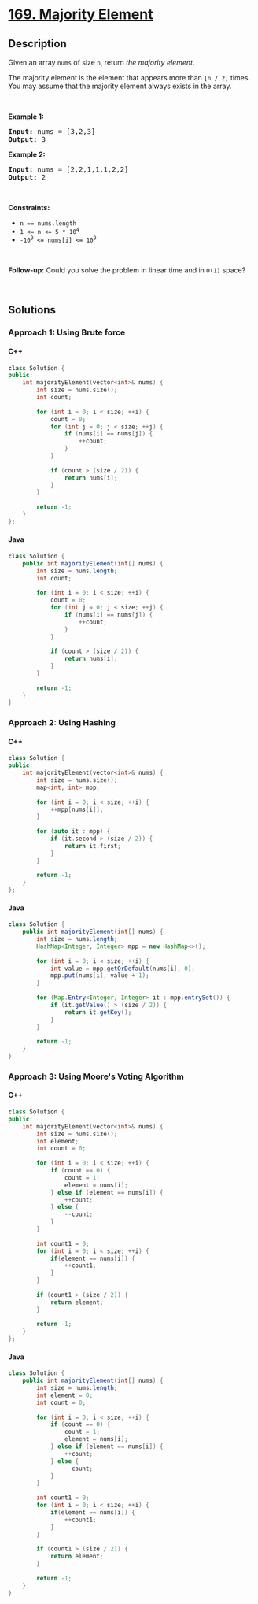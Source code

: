 # [169. Majority Element](https://leetcode.com/problems/majority-element)

## Description

<p>Given an array <code>nums</code> of size <code>n</code>, return <em>the majority element</em>.</p>

<p>The majority element is the element that appears more than <code>&lfloor;n / 2&rfloor;</code> times. You may assume that the majority element always exists in the array.</p>

<p>&nbsp;</p>
<p><strong class="example">Example 1:</strong></p>
<pre><strong>Input:</strong> nums = [3,2,3]
<strong>Output:</strong> 3
</pre><p><strong class="example">Example 2:</strong></p>
<pre><strong>Input:</strong> nums = [2,2,1,1,1,2,2]
<strong>Output:</strong> 2
</pre>
<p>&nbsp;</p>
<p><strong>Constraints:</strong></p>

<ul>
    <li><code>n == nums.length</code></li>
    <li><code>1 &lt;= n &lt;= 5 * 10<sup>4</sup></code></li>
    <li><code>-10<sup>9</sup> &lt;= nums[i] &lt;= 10<sup>9</sup></code></li>
</ul>

<p>&nbsp;</p>
<strong>Follow-up:</strong> Could you solve the problem in linear time and in <code>O(1)</code> space?
<p>&nbsp;</p>

## Solutions

### **Approach 1: Using Brute force**

<!-- tabs:start -->

#### C++

```cpp
class Solution {
public:
    int majorityElement(vector<int>& nums) {
        int size = nums.size();
        int count;
        
        for (int i = 0; i < size; ++i) {
            count = 0;
            for (int j = 0; j < size; ++j) {
                if (nums[i] == nums[j]) {
                    ++count;
                }
            }
            
            if (count > (size / 2)) {
                return nums[i];
            }
        }
        
        return -1;
    }
};
```

#### Java

```java
class Solution {
    public int majorityElement(int[] nums) {
        int size = nums.length;
        int count;
        
        for (int i = 0; i < size; ++i) {
            count = 0;
            for (int j = 0; j < size; ++j) {
                if (nums[i] == nums[j]) {
                    ++count;
                }
            }
            
            if (count > (size / 2)) {
                return nums[i];
            }
        }
        
        return -1;
    }
}
```

<!-- tabs:end -->

### **Approach 2: Using Hashing**

<!-- tabs:start -->

#### C++

```cpp
class Solution {
public:
    int majorityElement(vector<int>& nums) {
        int size = nums.size();
        map<int, int> mpp;
        
        for (int i = 0; i < size; ++i) {
            ++mpp[nums[i]];
        }
        
        for (auto it : mpp) {
            if (it.second > (size / 2)) {
                return it.first;
            }
        }
        
        return -1;
    }
};
```

#### Java

```java
class Solution {
    public int majorityElement(int[] nums) {
        int size = nums.length;
        HashMap<Integer, Integer> mpp = new HashMap<>();
        
        for (int i = 0; i < size; ++i) {
            int value = mpp.getOrDefault(nums[i], 0);
            mpp.put(nums[i], value + 1);
        }
        
        for (Map.Entry<Integer, Integer> it : mpp.entrySet()) {
            if (it.getValue() > (size / 2)) {
                return it.getKey();
            }
        }
        
        return -1;
    }
}
```

<!-- tabs:end -->

### **Approach 3: Using Moore's Voting Algorithm**

<!-- tabs:start -->

#### C++

```cpp
class Solution {
public:
    int majorityElement(vector<int>& nums) {
        int size = nums.size();
        int element;
        int count = 0;
        
        for (int i = 0; i < size; ++i) {
            if (count == 0) {
                count = 1;
                element = nums[i];
            } else if (element == nums[i]) {
                ++count;
            } else {
                --count;
            }
        }
        
        int count1 = 0;
        for (int i = 0; i < size; ++i) {
            if(element == nums[i]) {
                ++count1;
            }
        }
        
        if (count1 > (size / 2)) {
            return element;
        }
        
        return -1;
    }
};
```

#### Java

```java
class Solution {
    public int majorityElement(int[] nums) {
        int size = nums.length;
        int element = 0;
        int count = 0;
        
        for (int i = 0; i < size; ++i) {
            if (count == 0) {
                count = 1;
                element = nums[i];
            } else if (element == nums[i]) {
                ++count;
            } else {
                --count;
            }
        }
        
        int count1 = 0;
        for (int i = 0; i < size; ++i) {
            if(element == nums[i]) {
                ++count1;
            }
        }
        
        if (count1 > (size / 2)) {
            return element;
        }
        
        return -1;
    }
}
```

<!-- tabs:end -->